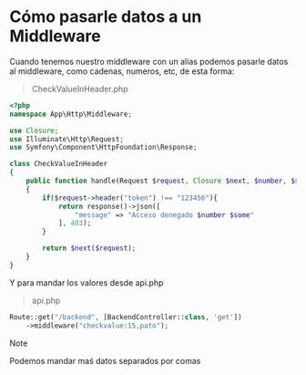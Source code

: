 # Cómo pasarle datos a un Middleware

Cuando tenemos nuestro middleware con un alias podemos pasarle datos al middleware, como cadenas, numeros, etc, de esta forma:

> CheckValueInHeader.php

```php
<?php
namespace App\Http\Middleware;

use Closure;
use Illuminate\Http\Request;
use Symfony\Component\HttpFoundation\Response;

class CheckValueInHeader
{
    public function handle(Request $request, Closure $next, $number, $some): Response
    {
        if($request->header("token") !== "123456"){
            return response()->json([
                "message" => "Acceso denegado $number $some"
            ], 403);
        }

        return $next($request);
    }
}
```

Y para mandar los valores desde api.php

> api.php

```php
Route::get("/backend", [BackendController::class, 'get'])
    ->middleware("checkvalue:15,pato");
```

> [!NOTE]
> Podemos mandar maś datos separados por comas